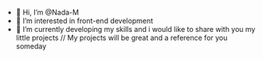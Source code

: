 - 👋 Hi, I’m @Nada-M
- 👀 I’m interested in front-end development
- 🌱 I’m currently developing my skills and i would like to share with you my little projects 
// My projects will be great and a reference for you someday 
<!---
Nazera-M/Nazera-M is a ✨ special ✨ repository because its `README.md` (this file) appears on your GitHub profile.
You can click the Preview link to take a look at your changes.
--->
